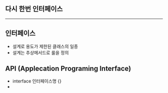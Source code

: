## 다시 한번 인터페이스

* * *

## 인터페이스
* 설계로 용도가 제한된 클래스의 일종
* 설계는 추상메서드로 룰을 정의 

## API (Applecation Programing Interface)

* interface 인터페이스명 {}
* 